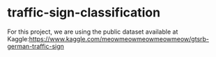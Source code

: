 # traffic-sign-classification
For this project, we are using the public dataset available at Kaggle:https://www.kaggle.com/meowmeowmeowmeowmeow/gtsrb-german-traffic-sign
